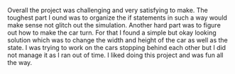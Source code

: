   Overall the project was challenging and very satisfying to make. The toughest part I ound was to organize the if statements in such a way
would make sense not glitch out the simulation. Another hard part was to figure out how to make the car turn. For that I found a simple
but okay looking solution which was to change the width and height of the car as well as the state. I was trying to work on the cars
stopping behind each other but I did not manage it as I ran out of time. I liked doing this project and was fun all the way.
